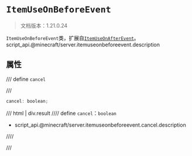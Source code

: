 # `ItemUseOnBeforeEvent`

> 文档版本：1.21.0.24

`ItemUseOnBeforeEvent`类，扩展自[`ItemUseOnAfterEvent`](./itemuseonafterevent.md)。script_api.@minecraft/server.itemuseonbeforeevent.description

## 属性

/// define
`cancel`


///

```js
cancel: boolean;
```

/// html | div.result
//// define
`cancel`：`boolean`

- script_api.@minecraft/server.itemuseonbeforeevent.cancel.description


////

///

